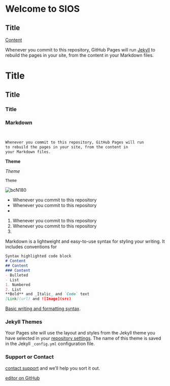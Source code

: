 # Welcome to SIOS
## Title
[Content](https://apps.apple.com/ua/app/журнал-тренера/id1415326996?l=ru)

Whenever you commit to this repository, GitHub Pages will run [Jekyll](https://jekyllrb.com/) to rebuild the pages in your site, from the content in your Markdown files.

# Title
## Title
### Title



### Markdown
```markdown


Whenever you commit to this repository, GitHub Pages will run
to rebuild the pages in your site, from the content in 
your Markdown files.


```

**Theme**

_Theme_

`Theme`

![bcN180](https://user-images.githubusercontent.com/57872188/144675846-bc3177ad-d31c-422a-a1eb-b5c9e443c280.jpg)


- Whenever you commit to this repository
- Whenever you commit to this repository
- 
1. Whenever you commit to this repository
2. Whenever you commit to this repository
3. 

Markdown is a lightweight and easy-to-use syntax for styling your writing. It includes conventions for

```markdown
Syntax highlighted code block
# Content
## Content
### Content
- Bulleted
- List
1. Numbered
2. List
**Bold** and _Italic_ and `Code` text
[Link](url) and ![Image](src)
```

[Basic writing and formatting syntax](https://docs.github.com/en/github/writing-on-github/getting-started-with-writing-and-formatting-on-github/basic-writing-and-formatting-syntax).

### Jekyll Themes

Your Pages site will use the layout and styles from the Jekyll theme you have selected in your [repository settings](https://github.com/ViacheslavRomanenko/SIOS/settings/pages). The name of this theme is saved in the Jekyll `_config.yml` configuration file.

### Support or Contact

[contact support](https://support.github.com/contact) and we’ll help you sort it out.

[editor on GitHub](https://github.com/ViacheslavRomanenko/SIOS/edit/gh-pages/index.md)
